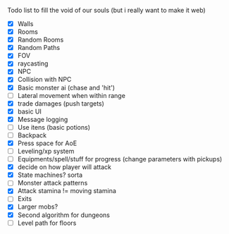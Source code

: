 Todo list to fill the void of our souls (but i really want to make it web)

- [X] Walls
- [X] Rooms
- [X] Random Rooms
- [X] Random Paths
- [X] FOV
- [X] raycasting
- [X] NPC
- [X] Collision with NPC
- [X] Basic monster ai (chase and 'hit')
- [ ] Lateral movement when within range
- [X] trade damages (push targets)
- [X] basic UI
- [X] Message logging
- [ ] Use itens (basic potions)
- [ ] Backpack
- [X] Press space for AoE
- [ ] Leveling/xp system
- [ ] Equipments/spell/stuff for progress (change parameters with pickups)
- [X] decide on how player will attack
- [X] State machines? sorta
- [ ] Monster attack patterns
- [X] Attack stamina != moving stamina
- [ ] Exits
- [X] Larger mobs?
- [X] Second algorithm for dungeons
- [ ] Level path for floors